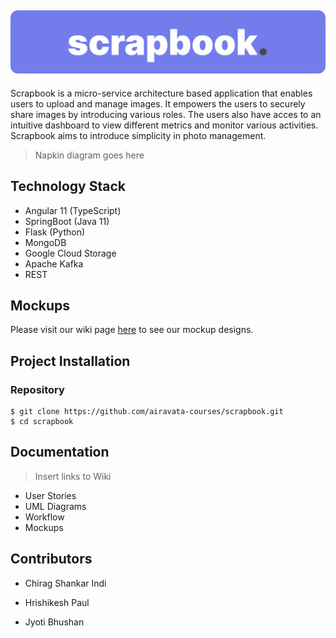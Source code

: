![banner](/assets/banners/banner_primary.png)
---

Scrapbook is a micro-service architecture based application that enables users to upload and manage images. It empowers the users to securely share images by introducing various roles. The users also have acces to an intuitive dashboard to view different metrics and monitor various activities. Scrapbook aims to introduce simplicity in photo management.

> Napkin diagram goes here


## Technology Stack

- Angular 11 (TypeScript)
- SpringBoot (Java 11)
- Flask (Python)
- MongoDB
- Google Cloud Storage
- Apache Kafka
- REST

## Mockups

Please visit our wiki page [here](https://github.com/airavata-courses/scrapbook/wiki/Mockups) to see our mockup designs.

## Project Installation

### Repository 
```
$ git clone https://github.com/airavata-courses/scrapbook.git
$ cd scrapbook
```

## Documentation
> Insert links to Wiki

- User Stories
- UML Diagrams
- Workflow 
- Mockups


## Contributors 

- Chirag Shankar Indi

- Hrishikesh Paul

- Jyoti Bhushan

